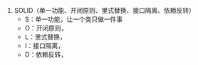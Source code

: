 1. SOLID（单一功能、开闭原则、里式替换、接口隔离、依赖反转）
   - S：单一功能，让一个类只做一件事
   - O：开闭原则，
   - L：里式替换，
   - I：接口隔离，
   - D：依赖反转，

